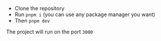 - Clone the repository
- Run `pnpm i` (you can use any package manager you want)
- Then `pnpm dev`

The project will run on the port `3000`